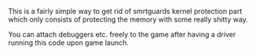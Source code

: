 This is a fairly simple way to get rid of smrtguards kernel protection part which only consists of protecting the memory with some really shitty way.

You can attach debuggers etc. freely to the game after having a driver running this code upon game launch.
